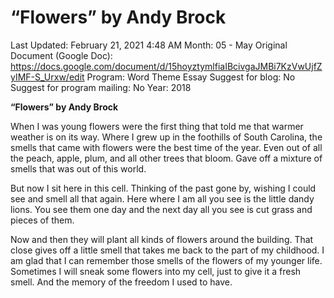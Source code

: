 # “Flowers” by Andy Brock

Last Updated: February 21, 2021 4:48 AM
Month: 05 - May
Original Document (Google Doc): https://docs.google.com/document/d/15hoyztymlfiaIBcivgaJMBi7KzVwUjfZyIMF-S_Urxw/edit
Program: Word Theme Essay
Suggest for blog: No
Suggest for program mailing: No
Year: 2018

**“Flowers” by Andy Brock**

When I was young flowers were the first thing that told me that warmer weather is on its way. Where I grew up in the foothills of South Carolina, the smells that came with flowers were the best time of the year. Even out of all the peach, apple, plum, and all other trees that bloom. Gave off a mixture of smells that was out of this world.

But now I sit here in this cell. Thinking of the past gone by, wishing I could see and smell all that again. Here where I am all you see is the little dandy lions. You see them one day and the next day all you see is cut grass and pieces of them.

Now and then they will plant all kinds of flowers around the building. That close gives off a little smell that takes me back to the part of my childhood. I am glad that I can remember those smells of the flowers of my younger life. Sometimes I will sneak some flowers into my cell, just to give it a fresh smell. And the memory of the freedom I used to have.